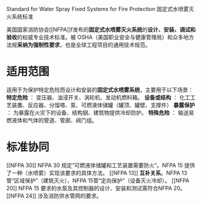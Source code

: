 Standard for Water Spray Fixed Systems for Fire Protection
固定式水喷雾灭火系统标准

美国国家消防协会[[NFPA]]f发布的**固定式水喷雾灭火系统​**​的​**​设计、安装、调试和验收​**​的权威专业技术标准。被 OSHA（美国职业安全与健康管理局）和众多地方法规​**​采纳为强制性要求​**​，也是全球工程项目的通用技术规范。

# 适用范围

适用于为保护特定危险而设计和安装的​**​固定式水喷雾系统​**​，主要用于以下场景：
**特定危险​** ： 变压器、油浸开关、涡轮机、发动机燃料箱。
**设备或结构​** ： 化工工艺装置、反应器、分馏塔、泵、可燃液体储罐（罐顶、罐壁、支撑件）
**暴露保护​** ： 为暴露在火灾下的设备、结构钢、建筑物提供冷却防护。
**特殊危险​** ： 输送易燃液体和气体的管道、管廊、阀门组。

# 标准协同

[[NFPA 30]] NFPA 30 规定“可燃液体储罐和工艺装置需要防火”。NFPA 15 提供了一种（水喷雾）实现该要求的具体方法。
[[NFPA 13]] **互补关系​**​。NFPA 13管“区域保护”（建筑灭火），NFPA 15管“定向保护”（设备灭火冷却）。
[[NFPA 20]] NFPA 15 要求的水泵及其控制器的设计、安装和测试需符合NFPA 20。
[[NFPA 24]] 涉及消防供水管网的要求。


